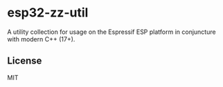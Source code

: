 # esp32-zz-util

A utility collection for usage on the Espressif ESP platform in conjuncture with modern C++ (17+).

## License
MIT
